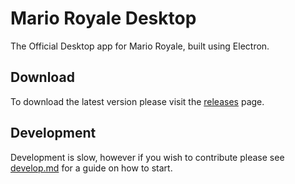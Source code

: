 # Mario Royale Desktop
The Official Desktop app for Mario Royale, built using Electron.

## Download
To download the latest version please visit the [releases](https://github.com/mroyale/MarioRoyaleDesktop/releases) page.

## Development
Development is slow, however if you wish to contribute please see [develop.md](https://github.com/mroyale/MarioRoyaleDesktop/blob/master/develop.md) for a guide on how to start.
